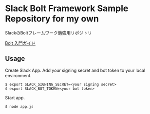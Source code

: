 # Slack Bolt Framework Sample Repository for my own

SlackのBoltフレームワーク勉強用リポジトリ

[Bolt 入門ガイド](https://slack.dev/bolt-js/ja-jp/tutorial/getting-started)

## Usage

<!-- Follow link guide. -->

Create Slack App.
Add your signing secret and bot token to your local environment.

```
$ export SLACK_SIGNING_SECRET=<your signing secret>
$ export SLACK_BOT_TOKEN=<your bot token>
```

Start app.

```
$ node app.js
```